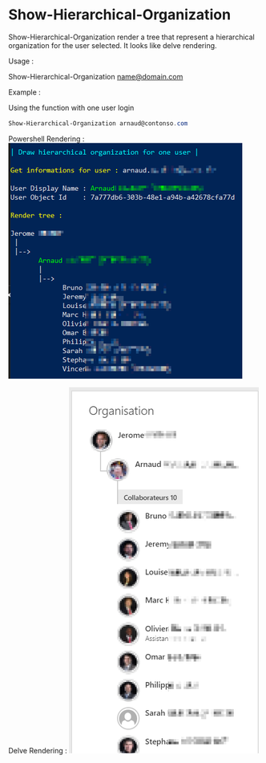 Show-Hierarchical-Organization
===================

Show-Hierarchical-Organization render a tree that represent a hierarchical organization for the user selected. It looks like delve rendering.


Usage :

Show-Hierarchical-Organization name@domain.com


Example :

Using the function with one user login
```PowerShell
Show-Hierarchical-Organization arnaud@contonso.com
```

Powershell Rendering : 
![alt tag](images/result.png) 

Delve Rendering : 
![alt tag](images/delve.png) 